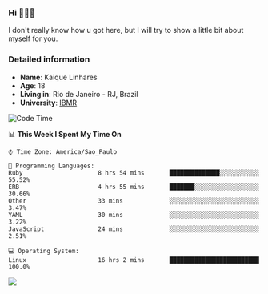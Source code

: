 ### Hi 🙋🏽‍♂️

I don't really know how u got here, but I will try to show a little bit about myself for you.

### Detailed information

* **Name**: Kaique Linhares
* **Age**: 18
* **Living in**: Rio  de Janeiro - RJ, Brazil
* **University**: [IBMR](https://www.ibmr.br/)

<!--START_SECTION:waka-->
![Code Time](http://img.shields.io/badge/Code%20Time-221%20hrs%2057%20mins-blue)

📊 **This Week I Spent My Time On** 

```text
⌚︎ Time Zone: America/Sao_Paulo

💬 Programming Languages: 
Ruby                     8 hrs 54 mins       ██████████████░░░░░░░░░░░   55.52% 
ERB                      4 hrs 55 mins       ███████░░░░░░░░░░░░░░░░░░   30.66% 
Other                    33 mins             ░░░░░░░░░░░░░░░░░░░░░░░░░   3.47% 
YAML                     30 mins             ░░░░░░░░░░░░░░░░░░░░░░░░░   3.22% 
JavaScript               24 mins             ░░░░░░░░░░░░░░░░░░░░░░░░░   2.51%

💻 Operating System: 
Linux                    16 hrs 2 mins       █████████████████████████   100.0%

```


<!--END_SECTION:waka-->

<a href="https://www.linkedin.com/in/kaique-linhares-25a840208/"  target="_blank"><img src="https://img.shields.io/badge/-LinkedIn-%230077B5?style=for-the-badge&logo=linkedin&logoColor=white" target="_blank"></a>
